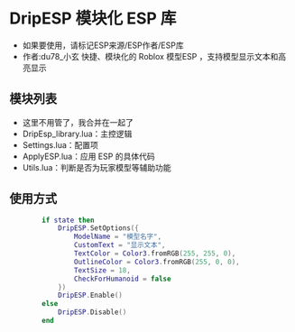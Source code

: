 # DripESP 模块化 ESP 库

- 如果要使用，请标记ESP来源/ESP作者/ESP库
- 作者:du78_小玄
快捷、模块化的 Roblox 模型ESP ，支持模型显示文本和高亮显示

## 模块列表
- 这里不用管了，我合并在一起了
- DripEsp_library.lua：主控逻辑
- Settings.lua：配置项
- ApplyESP.lua：应用 ESP 的具体代码
- Utils.lua：判断是否为玩家模型等辅助功能

## 使用方式

```lua
        if state then
            DripESP.SetOptions({
                ModelName = "模型名字", 
                CustomText = "显示文本", 
                TextColor = Color3.fromRGB(255, 255, 0),
                OutlineColor = Color3.fromRGB(255, 0, 0), 
                TextSize = 18, 
                CheckForHumanoid = false 
            })
            DripESP.Enable()
        else
            DripESP.Disable()
        end